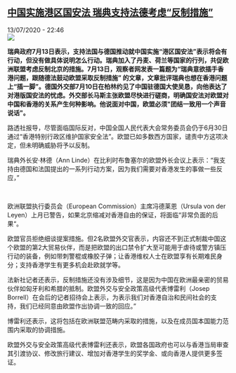 <!--1594677371000-->
[中国实施港区国安法  瑞典支持法德考虑“反制措施”](http://www.rfi.fr//cn/%E4%B8%AD%E5%9B%BD/20200713-%E4%B8%AD%E5%9B%BD%E5%AE%9E%E6%96%BD%E6%B8%AF%E5%8C%BA%E5%9B%BD%E5%AE%89%E6%B3%95-%E7%91%9E%E5%85%B8%E6%94%AF%E6%8C%81%E6%B3%95%E5%BE%B7%E8%80%83%E8%99%91-%E5%8F%8D%E5%88%B6%E6%8E%AA%E6%96%BD)
------

<div>13/07/2020 - 22:46</div><img src="https://s.rfi.fr/media/display/eac4330e-c549-11ea-81d3-005056bf87d6/w:310/p:16x9/annlinde_3-2.jpg"><p><strong>瑞典政府7月13日表示，支持法国与德国推动就中国实施“港区国安法”表示将会有行动，但没有做具体说明怎么行动。瑞典加入了丹麦、荷兰等国家的行列，共促欧洲联盟考虑反制北京的措施。7月13日，观察者网发表一篇题为“瑞典意欲插手香港问题，跟随德法鼓动欧盟采取反制措施” 的文章，文章批评瑞典也想在香港问题上“插一脚”。德国外交部7月10日在柏林约见了中国驻德国大使吴恳，向他表达了对港版国安法的忧虑。外交部长马斯主张欧盟尽快进行磋商，明确国安法对欧盟对中国和香港的关系产生何种影响。他说面对中国，欧盟必须"团结一致用一个声音说话"。</strong></p><div class="t-content__body u-clearfix"><div class="m-interstitial"></div><p>路透社报导，尽管面临国际反对，中国全国人民代表大会常务委员会仍于6月30日通过“香港特别行政区维护国家安全法”。欧盟已如多数西方国家，谴责中方这项决定，但未明确威胁将予以反制。</p><p>瑞典外长安·林德（Ann Linde）在比利时布鲁塞尔的欧盟外长会议上表示：“我支持由德国和法国提出的一系列行动方案，因为我们需要对香港发生的事做一些反应，”</p><p>    </p><p>欧洲联盟执行委员会（European Commission）主席冯德莱恩（Ursula von der Leyen）上月已警告，如果北京缩减对香港自由的保证，将面临“非常负面的后果“。</p><p>欧盟官员拒绝细谈提案措施。但2名欧盟外交官表示，内容还不到正式制裁中国这个欧盟的第2大贸易伙伴，而是把欧盟的出口禁令扩大至可能用于虐待或警方镇压行动的装备，例如带刺警棍或橡胶子弹；让香港维权人士在欧盟享有长期难民身分；支持香港学生有更多机会赴欧就学等。</p><p>法新社记者还表示，反制措施还没有涉及细节，这是因为中国在欧洲最亲密的贸易伙伴如匈牙利和希腊的抵制。欧盟外交与安全政策高级代表博雷利（Josep Borrell）在会后的记者招待会上表示，为表示我们对香港自治和民间社会的支持，我们已经同意由欧盟作出协调一致的回应。”</p><p>博雷利还表示，这将包括在欧洲联盟范畴内采取的措施，以及在成员国本国能力范围内采取的协调措施。</p><p>欧盟外交与安全政策高级代表博雷利还表示，欧盟各国政府也可以与香港当局审查其引渡协议、修改旅行建议、增加对香港学生的奖学金、或向香港人提供更多签证。</p><div class="o-self-promo o-self-promo--nl o-self-promo--hidden" data-selfpromo-newsletter></div><div class="o-self-promo o-self-promo--app o-self-promo--hidden" data-selfpromo-app></div></div>

